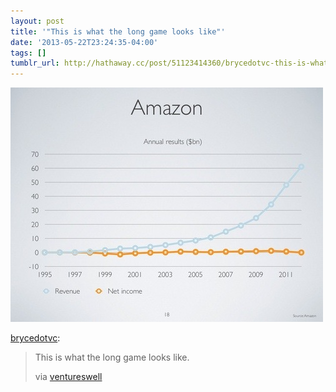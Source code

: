 ```yaml
---
layout: post
title: '"This is what the long game looks like"'
date: '2013-05-22T23:24:35-04:00'
tags: []
tumblr_url: http://hathaway.cc/post/51123414360/brycedotvc-this-is-what-the-long-game-looks
---
```

![](/tumblr_files/tumblr_mn801aJLty1qzj0mao1_500.jpg)

[brycedotvc](http://bryce.vc/post/51098957471/this-is-what-the-long-game-looks-like-via):

> This is what the long game looks like.
>
> via [ventureswell](http://swell.ventureswell.com/post/51013908656/how-to-build-a-forever-company)
